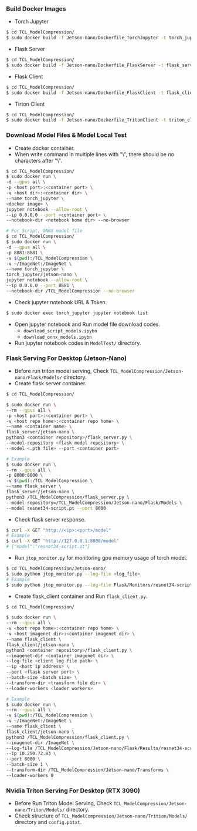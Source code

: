 ### Build Docker Images
- Torch Jupyter
```bash
$ cd TCL_ModelCompression/
$ sudo docker build -f Jetson-nano/Dockerfile_TorchJupyter -t torch_jupyter/jetson-nano .
```
- Flask Server
```bash
$ cd TCL_ModelCompression/
$ sudo docker build -f Jetson-nano/Dockerfile_FlaskServer -t flask_server/jetson-nano .
```
- Flask Client
```bash
$ cd TCL_ModelCompression/
$ sudo docker build -f Jetson-nano/Dockerfile_FlaskClient -t flask_client/jetson-nano .
```
- Tirton Client
```bash
$ cd TCL_ModelCompression/
$ sudo docker build -f Jetson-nano/Dockerfile_TritonClient -t triton_client/jetson-nano .
```

### Download Model Files & Model Local Test
- Create docker container.
- When write command in multiple lines with "\\", there should be no characters after "\\". 
```bash
$ cd TCL_ModelCompression/
$ sudo docker run \ 
-d --gpus all \
-p <host port>:<container port> \
-v <host dir>:<container dir> \
--name torch_jupyter \
<docker image> \
jupyter notebook --allow-root \
--ip 0.0.0.0 --port <container port> \
--notebook-dir <notebook home dir> --no-browser
```
```bash
# For Script, ONNX model file
$ cd TCL_ModelCompression/
$ sudo docker run \
-d --gpus all \
-p 8881:8881 \
-v $(pwd):/TCL_ModelCompression \
-v ~/ImageNet:/ImageNet \
--name torch_jupyter \
torch_jupyter/jetson-nano \
jupyter notebook --allow-root \
--ip 0.0.0.0 --port 8881 \
--notebook-dir /TCL_ModelCompression --no-browser
```

- Check jupyter notebook URL & Token.
```bash
$ sudo docker exec torch_jupyter jupyter notebook list
```
- Open jupyter notebook and Run model file download codes.
  - `download_script_models.ipybn`
  - `download_onnx_models.ipybn`
- Run jupyter notebook codes in `ModelTest/` directory.


### Flask Serving For Desktop (Jetson-Nano)
- Before run triton model serving, Check `TCL_ModelCompression/Jetson-nano/Flask/Models/` directory.
- Create flask server container.
```bash
$ cd TCL_ModelCompression/

$ sudo docker run \
--rm --gpus all \
-p <host port>:<container port> \
-v <host repo home>:<container repo home> \
--name <container name> \
flask_server/jetson-nano \
python3 <container repository>/flask_server.py \
--model-repository <flask model repository> \
--model <.pth file> --port <container port>

# Example
$ sudo docker run \
--rm --gpus all \
-p 8000:8000 \
-v $(pwd):/TCL_ModelCompression \
--name flask_server \
flask_server/jetson-nano \
python3 /TCL_ModelCompression/flask_server.py \
--model-repository=/TCL_ModelCompression/Jetson-nano/Flask/Models \
--model resnet34-script.pt --port 8000
```
- Check flask server response.
```bash
$ curl -X GET "http://<ip>:<port>/model"
# Example
$ curl -X GET "http://127.0.0.1:8000/model"
# {"model":"resnet34-script.pt"}
```
- Run `jtop_monitor.py` for monitoring gpu memory usage of torch model.
```bash
$ cd TCL_ModelCompression/Jetson-nano/
$ sudo python jtop_monitor.py --log-file <log_file>
# Example
$ sudo python jtop_monitor.py --log-file Flask/Monitors/resnet34-script-b1.log
```
- Create flask_client container and Run `flask_client.py`.
```bash
$ cd TCL_ModelCompression/

$ sudo docker run \
--rm --gpus all \
-v <host repo home>:<container repo home> \
-v <host imagenet dir>:<container imagenet dir> \
--name flask_client \
flask_client/jetson-nano \
python3 <container repository>/flask_client.py \
--imagenet-dir <container imagenet dir> \
--log-file <client log file path> \
--ip <host ip address> \
--port <flask server port> \
--batch-size <batch size> \
--transform-dir <transform file dir> \
--loader-workers <loader workers>

# Example
$ sudo docker run \
--rm --gpus all \
-v $(pwd):/TCL_ModelCompression \
-v ~/ImageNet:/ImageNet \
--name flask_client \
flask_client/jetson-nano \
python3 /TCL_ModelCompression/flask_client.py \
--imagenet-dir /ImageNet \
--log-file /TCL_ModelCompression/Jetson-nano/Flask/Results/resnet34-script-b1.log \
--ip 10.250.72.83 \
--port 8000 \
--batch-size 1 \
--transform-dir /TCL_ModelCompression/Jetson-nano/Transforms \
--loader-workers 0
```

### Nvidia Triton Serving For Desktop (RTX 3090)
- Before Run Triton Model Serving, Check `TCL_ModelCompression/Jetson-nano/Triton/Models/` directory.
- Check structure of `TCL_ModelCompression/Jetson-nano/Trition/Models/` directory and `config.pbtxt`.

